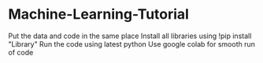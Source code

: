 # Machine-Learning-Tutorial
Put the data and code in the same place
Install all libraries using !pip install "Library"
Run the code using latest python
Use google colab for smooth run of code

